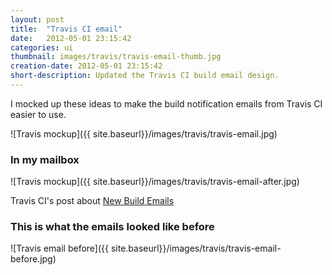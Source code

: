 ```yaml
---
layout: post
title:  "Travis CI email"
date:   2012-05-01 23:15:42
categories: ui
thumbnail: images/travis/travis-email-thumb.jpg
creation-date: 2012-05-01 23:15:42
short-description: Updated the Travis CI build email design.
---
```


I mocked up these ideas to make the build notification emails from Travis CI easier to use.

![Travis mockup]({{ site.baseurl}}/images/travis/travis-email.jpg)

### In my mailbox
![Travis mockup]({{ site.baseurl}}/images/travis/travis-email-after.jpg)

Travis CI's post about [New Build Emails](http://about.travis-ci.org/blog/2013-11-20-new-build-emails/)

### This is what the emails looked like before

![Travis email before]({{ site.baseurl}}/images/travis/travis-email-before.jpg)
